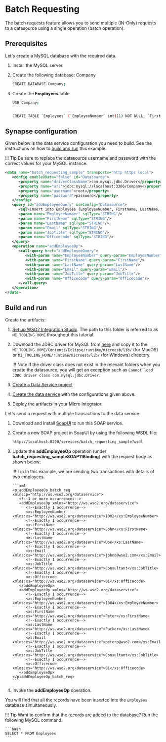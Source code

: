 # Batch Requesting

The batch requests feature allows you to send multiple (IN-Only)
requests to a datasource using a single operation (batch operation).

## Prerequisites

Let's create a MySQL database with the required data.

1.  Install the MySQL server.
2.  Create the following database: Company

    ```bash
    CREATE DATABASE Company;
    ```

3.  Create the **Employees** table:

    ```bash
    USE Company;


    CREATE TABLE `Employees` (`EmployeeNumber` int(11) NOT NULL, `FirstName` varchar(255) NOT NULL, `LastName` varchar(255) DEFAULT NULL, `Email` varchar(255) DEFAULT NULL, `JobTitle` varchar(255) DEFAULT NULL, `OfficeCode` int(11) NOT NULL, PRIMARY KEY (`EmployeeNumber`,`OfficeCode`));
    ```

## Synapse configuration

Given below is the data service configuration you need to build. See the instructions on how to [build and run](#build-and-run) this example.

!!! Tip
    Be sure to replace the datasource username and password with the correct values for your MySQL instance.

```xml
<data name="batch_requesting_sample" transports="http https local">
   <config enableOData="false" id="Datasource">
      <property name="driverClassName">com.mysql.jdbc.Driver</property>
      <property name="url">jdbc:mysql://localhost:3306/Company</property>
      <property name="username">root</property>
      <property name="password">password</property>
   </config>
   <query id="addEmployeeQuery" useConfig="Datasource">
      <sql>insert into Employees (EmployeeNumber, FirstName, LastName, Email, JobTitle, OfficeCode) values(:EmployeeNumber,:FirstName,:LastName,:Email,:JobTitle,:Officecode)</sql>
      <param name="EmployeeNumber" sqlType="STRING"/>
      <param name="FirstName" sqlType="STRING"/>
      <param name="LastName" sqlType="STRING"/>
      <param name="Email" sqlType="STRING"/>
      <param name="JobTitle" sqlType="STRING"/>
      <param name="Officecode" sqlType="STRING"/>
   </query>
   <operation name="addEmployeeOp">
      <call-query href="addEmployeeQuery">
         <with-param name="EmployeeNumber" query-param="EmployeeNumber"/>
         <with-param name="FirstName" query-param="FirstName"/>
         <with-param name="LastName" query-param="LastName"/>
         <with-param name="Email" query-param="Email"/>
         <with-param name="JobTitle" query-param="JobTitle"/>
         <with-param name="Officecode" query-param="Officecode"/>
      </call-query>
   </operation>
</data>
```

## Build and run

Create the artifacts:

1. [Set up WSO2 Integration Studio]({{base_path}}/integrate/develop/installing-wso2-integration-studio). The path to this folder is referred to as `MI_TOOLING_HOME` throughout this tutorial.
2. Download the JDBC driver for MySQL from [here](http://dev.mysql.com/downloads/connector/j/) and copy it to the `MI_TOOLING_HOME/Contents/Eclipse/runtime/microesb/lib/` (for MacOS) or 
`MI_TOOLING_HOME/runtime/microesb/lib/` (for Windows) directory. 

    !!! Note
        If the driver class does not exist in the relevant folders when you create the datasource, you will get an exception such as `Cannot load JDBC driver class com.mysql.jdbc.Driver`.
        
3. [Create a Data Service project]({{base_path}}/integrate/develop/create-data-services-configs)
4. [Create the data service]({{base_path}}/integrate/develop/creating-artifacts/data-services/creating-data-services) with the configurations given above.
5. [Deploy the artifacts]({{base_path}}/integrate/develop/deploy-artifacts) in your Micro Integrator. 

Let's send a request with multiple transactions to the data service:

1. Download and Install [SoapUI](https://www.soapui.org/downloads/soapui.html) to run this SOAP service.
2. Create a new SOAP project in SoapUI by using the following WSDL file:
   ```bash
   http://localhost:8290/services/batch_requesting_sample?wsdl
   ```

3. Update the **addEmployeeOp** operation (under **batch_requesting_sampleSOAP11Binding**) with the request body as shown below:

    !!! Tip
           In this example, we are sending two transactions with details of two employees.

       ```xml
       <p:addEmployeeOp_batch_req xmlns:p="http://ws.wso2.org/dataservice">
          <!--1 or more occurrences-->
          <addEmployeeOp xmlns="http://ws.wso2.org/dataservice">
             <!--Exactly 1 occurrence-->
             <xs:EmployeeNumber xmlns:xs="http://ws.wso2.org/dataservice">1002</xs:EmployeeNumber>
             <!--Exactly 1 occurrence-->
             <xs:FirstName xmlns:xs="http://ws.wso2.org/dataservice">John</xs:FirstName>
             <!--Exactly 1 occurrence-->
             <xs:LastName xmlns:xs="http://ws.wso2.org/dataservice">Doe</xs:LastName>
             <!--Exactly 1 occurrence-->
             <xs:Email xmlns:xs="http://ws.wso2.org/dataservice">johnd@wso2.com</xs:Email>
             <!--Exactly 1 occurrence-->
             <xs:JobTitle xmlns:xs="http://ws.wso2.org/dataservice">Consultant</xs:JobTitle>
             <!--Exactly 1 occurrence-->
             <xs:Officecode xmlns:xs="http://ws.wso2.org/dataservice">01</xs:Officecode>
          </addEmployeeOp>
          <addEmployeeOp xmlns="http://ws.wso2.org/dataservice">
             <!--Exactly 1 occurrence-->
             <xs:EmployeeNumber xmlns:xs="http://ws.wso2.org/dataservice">1004</xs:EmployeeNumber>
             <!--Exactly 1 occurrence-->
             <xs:FirstName xmlns:xs="http://ws.wso2.org/dataservice">Peter</xs:FirstName>
             <!--Exactly 1 occurrence-->
             <xs:LastName xmlns:xs="http://ws.wso2.org/dataservice">Parker</xs:LastName>
             <!--Exactly 1 occurrence-->
             <xs:Email xmlns:xs="http://ws.wso2.org/dataservice">peterp@wso2.com</xs:Email>
             <!--Exactly 1 occurrence-->
             <xs:JobTitle xmlns:xs="http://ws.wso2.org/dataservice">Consultant</xs:JobTitle>
             <!--Exactly 1 occurrence-->
             <xs:Officecode xmlns:xs="http://ws.wso2.org/dataservice">01</xs:Officecode>
          </addEmployeeOp>
       </p:addEmployeeOp_batch_req>
       ```
    
4.  Invoke the **addEmployeeOp** operation.

You will find that all the records have been inserted into the `Employees` database simultaneously.

!!! Tip
    Want to confirm that the records are added to the database? Run the following MySQL command.
    
    ```bash
    SELECT * FROM Employees
    ```
